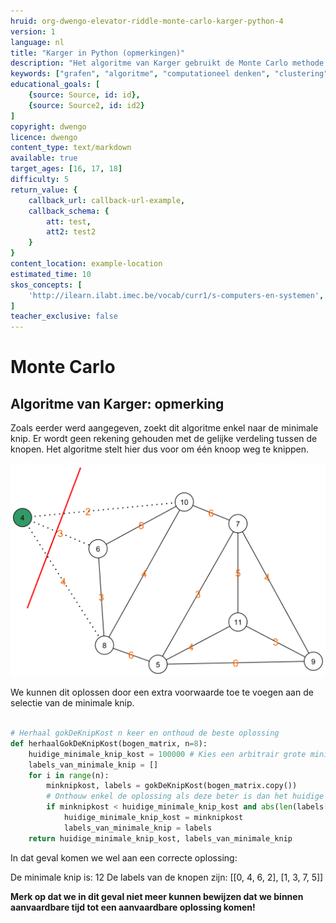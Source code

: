 ```yaml
---
hruid: org-dwengo-elevator-riddle-monte-carlo-karger-python-4
version: 1
language: nl
title: "Karger in Python (opmerkingen)"
description: "Het algoritme van Karger gebruikt de Monte Carlo methode om tot een oplosing te komen."
keywords: ["grafen", "algoritme", "computationeel denken", "clustering", "datastructuur", "monte carlo", "python", "karger"]
educational_goals: [
    {source: Source, id: id}, 
    {source: Source2, id: id2}
]
copyright: dwengo
licence: dwengo
content_type: text/markdown
available: true
target_ages: [16, 17, 18]
difficulty: 5
return_value: {
    callback_url: callback-url-example,
    callback_schema: {
        att: test,
        att2: test2
    }
}
content_location: example-location
estimated_time: 10
skos_concepts: [
    'http://ilearn.ilabt.imec.be/vocab/curr1/s-computers-en-systemen', 
]
teacher_exclusive: false
---
```

# Monte Carlo

## Algoritme van Karger: opmerking

Zoals eerder werd aangegeven, zoekt dit algoritme enkel naar de minimale knip. Er wordt geen rekening gehouden met de gelijke verdeling tussen de knopen. Het algoritme stelt hier dus voor om één knoop weg te knippen.

![Voorbeeld van ongelijke knip.](embed/illustration_min_cut_one_node.png "Voorbeeld van ongelijke knip.")

We kunnen dit oplossen door een extra voorwaarde toe te voegen aan de selectie van de minimale knip. 


```python

# Herhaal gokDeKnipKost n keer en onthoud de beste oplossing
def herhaalGokDeKnipKost(bogen_matrix, n=8):
    huidige_minimale_knip_kost = 100000 # Kies een arbitrair grote minimale kost om mee te starten.
    labels_van_minimale_knip = []
    for i in range(n):
        minknipkost, labels = gokDeKnipKost(bogen_matrix.copy())
        # Onthouw enkel de oplossing als deze beter is dan het huidige minimum en als het verschil tussen het aantal knopen in elk van de delen maximaal 1 is.
        if minknipkost < huidige_minimale_knip_kost and abs(len(labels[0]) - len(labels[1])) <= 1:
            huidige_minimale_knip_kost = minknipkost
            labels_van_minimale_knip = labels
    return huidige_minimale_knip_kost, labels_van_minimale_knip

```

In dat geval komen we wel aan een correcte oplossing:

De minimale knip is:  12
De labels van de knopen zijn:  [[0, 4, 6, 2], [1, 3, 7, 5]]

**Merk op dat we in dit geval niet meer kunnen bewijzen dat we binnen aanvaardbare tijd tot een aanvaardbare oplossing komen!**